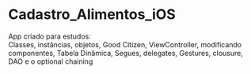 # Cadastro_Alimentos_iOS
App criado para estudos: <br>
Classes, instâncias, objetos, Good Citizen, ViewController, modificando componentes, Tabela Dinâmica, Segues, delegates, Gestures, clousure, DAO e o optional chaining
